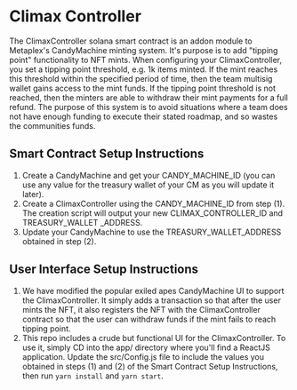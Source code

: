 # Climax Controller

The ClimaxController solana smart contract is an addon module to Metaplex's CandyMachine minting system. It's purpose is to add "tipping point" functionality to NFT mints. When configuring your ClimaxController, you set a tipping point threshold, e.g. 1k items minted. If the mint reaches this threshold within the specified period of time, then the team multisig wallet gains access to the mint funds. If the tipping point threshold is not reached, then the minters are able to withdraw their mint payments for a full refund. The purpose of this system is to avoid situations where a team does not have enough funding to execute their stated roadmap, and so wastes the communities funds. 

## Smart Contract Setup Instructions

1) Create a CandyMachine and get your CANDY_MACHINE_ID (you can use any value for the treasury wallet of your CM as you will update it later).
2) Create a ClimaxController using the CANDY_MACHINE_ID from step (1). The creation script will output your new CLIMAX_CONTROLLER_ID and TREASURY_WALLET _ADDRESS.
3) Update your CandyMachine to use the TREASURY_WALLET_ADDRESS obtained in step (2).

## User Interface Setup Instructions

1) We have modified the popular exiled apes CandyMachine UI to support the ClimaxController. It simply adds a transaction so that after the user mints the NFT, it also registers the NFT with the ClimaxController contract so that the user can withdraw funds if the mint fails to reach tipping point.
2) This repo includes a crude but functional UI for the ClimaxController. To use it, simply CD into the app/ directory where you'll find a ReactJS application. Update the src/Config.js file to include the values you obtained in steps (1) and (2) of the Smart Contract Setup Instructions, then run `yarn install` and `yarn start`.